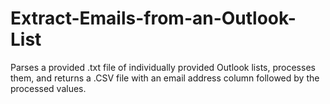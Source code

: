 # Extract-Emails-from-an-Outlook-List
Parses a provided .txt file of individually provided Outlook lists, processes them, and returns a .CSV file with an email address column followed by the processed values.

